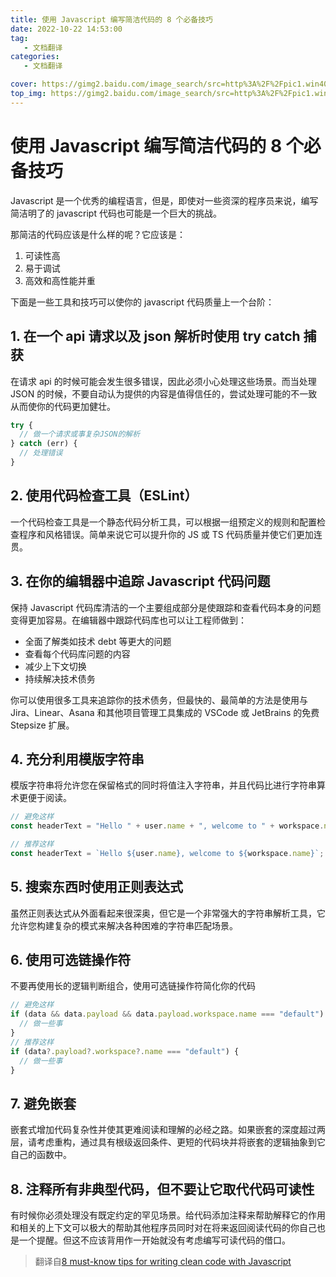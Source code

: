 ```yaml
---
title: 使用 Javascript 编写简洁代码的 8 个必备技巧
date: 2022-10-22 14:53:00
tag:
   - 文档翻译
categories:
   - 文档翻译

cover: https://gimg2.baidu.com/image_search/src=http%3A%2F%2Fpic1.win4000.com%2Fwallpaper%2F2017-12-06%2F5a2761c197983.jpg&refer=http%3A%2F%2Fpic1.win4000.com&app=2002&size=f9999,10000&q=a80&n=0&g=0n&fmt=auto?sec=1671691943&t=8148041b5af3486c154229de131cca31
top_img: https://gimg2.baidu.com/image_search/src=http%3A%2F%2Fpic1.win4000.com%2Fwallpaper%2F2017-12-06%2F5a2761c197983.jpg&refer=http%3A%2F%2Fpic1.win4000.com&app=2002&size=f9999,10000&q=a80&n=0&g=0n&fmt=auto?sec=1671691943&t=8148041b5af3486c154229de131cca31
---
```



# 使用 Javascript 编写简洁代码的 8 个必备技巧

Javascript 是一个优秀的编程语言，但是，即使对一些资深的程序员来说，编写简洁明了的 javascript 代码也可能是一个巨大的挑战。

那简洁的代码应该是什么样的呢？它应该是：

1. 可读性高
2. 易于调试
3. 高效和高性能并重

下面是一些工具和技巧可以使你的 javascript 代码质量上一个台阶：

## 1. 在一个 api 请求以及 json 解析时使用 try catch 捕获

在请求 api 的时候可能会发生很多错误，因此必须小心处理这些场景。而当处理 JSON 的时候，不要自动认为提供的内容是值得信任的，尝试处理可能的不一致从而使你的代码更加健壮。

```javascript
try {
  // 做一个请求或事复杂JSON的解析
} catch (err) {
  // 处理错误
}
```

## 2. 使用代码检查工具（ESLint）

一个代码检查工具是一个静态代码分析工具，可以根据一组预定义的规则和配置检查程序和风格错误。简单来说它可以提升你的 JS 或 TS 代码质量并使它们更加连贯。

## 3. 在你的编辑器中追踪 Javascript 代码问题

保持 Javascript 代码库清洁的一个主要组成部分是使跟踪和查看代码本身的问题变得更加容易。在编辑器中跟踪代码库也可以让工程师做到：

- 全面了解类如技术 debt 等更大的问题
- 查看每个代码库问题的内容
- 减少上下文切换
- 持续解决技术债务

你可以使用很多工具来追踪你的技术债务，但最快的、最简单的方法是使用与 Jira、Linear、Asana 和其他项目管理工具集成的 VSCode 或 JetBrains 的免费 Stepsize 扩展。

## 4. 充分利用模版字符串

模版字符串将允许您在保留格式的同时将值注入字符串，并且代码比进行字符串算术更便于阅读。

```javascript
// 避免这样
const headerText = "Hello " + user.name + ", welcome to " + workspace.name;

// 推荐这样
const headerText = `Hello ${user.name}, welcome to ${workspace.name}`;
```

## 5. 搜索东西时使用正则表达式

虽然正则表达式从外面看起来很深奥，但它是一个非常强大的字符串解析工具，它允许您构建复杂的模式来解决各种困难的字符串匹配场景。

## 6. 使用可选链操作符

不要再使用长的逻辑判断组合，使用可选链操作符简化你的代码

```javascript
// 避免这样
if (data && data.payload && data.payload.workspace.name === "default") {
  // 做一些事
}
// 推荐这样
if (data?.payload?.workspace?.name === "default") {
  // 做一些事
}
```

## 7. 避免嵌套

嵌套式增加代码复杂性并使其更难阅读和理解的必经之路。如果嵌套的深度超过两层，请考虑重构，通过具有根级返回条件、更短的代码块并将嵌套的逻辑抽象到它自己的函数中。

## 8. 注释所有非典型代码，但不要让它取代代码可读性

有时候你必须处理没有既定约定的罕见场景。给代码添加注释来帮助解释它的作用和相关的上下文可以极大的帮助其他程序员同时对在将来返回阅读代码的你自己也是一个提醒。但这不应该背用作一开始就没有考虑编写可读代码的借口。

> 翻译自[8 must-know tips for writing clean code with Javascript](https://dev.to/alexomeyer/8-must-know-tips-for-writing-clean-code-with-javascript-i4)
